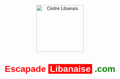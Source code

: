 <!-- Étape 1: Lien vers Google Fonts pour la police Cairo -->
<link href="https://fonts.googleapis.com/css2?family=Cairo:wght@700&display=swap" rel="stylesheet">

<!-- Optionnel : Ajouter une image du cèdre libanais au-dessus du titre -->
<p style="text-align: center;">
  <img src="https://github.com/Mary-create24/escapade-libanaise/blob/main/image-liban.jpg" alt="Cèdre Libanais" width="150">
</p>

<!-- Étape 2: Création du titre stylé avec des couleurs et une jolie police -->
<h1 style="text-align: center; font-family: 'Cairo', sans-serif;">
  <span style="color: red;">Escapade</span>
  <span style="color: white; background-color: red; padding: 0 5px;">Libanaise</span>
  <span style="color: green;">.com</span>
</h1>
